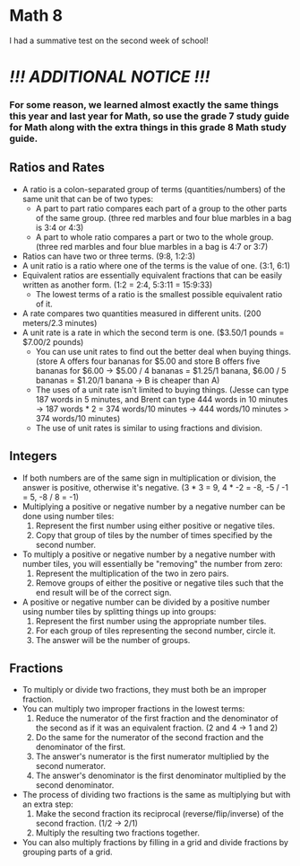 # Math 8

I had a summative test on the second week of school!

# ***!!! ADDITIONAL NOTICE !!!***

### For some reason, we learned almost exactly the same things this year and last year for Math, so use the grade 7 study guide for Math along with the extra things in this grade 8 Math study guide.

## Ratios and Rates

+ A ratio is a colon-separated group of terms (quantities/numbers) of the same unit that can be of two types:
    + A part to part ratio compares each part of a group to the other parts of the same group. (three red marbles and four blue marbles in a bag is 3:4 or 4:3)
    + A part to whole ratio compares a part or two to the whole group. (three red marbles and four blue marbles in a bag is 4:7 or 3:7)
+ Ratios can have two or three terms. (9:8, 1:2:3)
+ A unit ratio is a ratio where one of the terms is the value of one. (3:1, 6:1)
+ Equivalent ratios are essentially equivalent fractions that can be easily written as another form. (1:2 = 2:4, 5:3:11 = 15:9:33)
    + The lowest terms of a ratio is the smallest possible equivalent ratio of it.
+ A rate compares two quantities measured in different units. (200 meters/2.3 minutes)
+ A unit rate is a rate in which the second term is one. ($3.50/1 pounds = $7.00/2 pounds)
    + You can use unit rates to find out the better deal when buying things. (store A offers four bananas for $5.00 and store B offers five bananas for $6.00 -> $5.00 / 4 bananas = $1.25/1 banana, $6.00 / 5 bananas = $1.20/1 banana -> B is cheaper than A)
    + The uses of a unit rate isn't limited to buying things. (Jesse can type 187 words in 5 minutes, and Brent can type 444 words in 10 minutes -> 187 words * 2 = 374 words/10 minutes -> 444 words/10 minutes > 374 words/10 minutes)
    + The use of unit rates is similar to using fractions and division.

## Integers

+ If both numbers are of the same sign in multiplication or division, the answer is positive, otherwise it's negative. (3 * 3 = 9, 4 * -2 = -8, -5 / -1 = 5, -8 / 8 = -1)
+ Multiplying a positive or negative number by a negative number can be done using number tiles:
    1. Represent the first number using either positive or negative tiles.
    2. Copy that group of tiles by the number of times specified by the second number.
+ To multiply a positive or negative number by a negative number with number tiles, you will essentially be "removing" the number from zero:
    1. Represent the multiplication of the two in zero pairs.
    2. Remove groups of either the positive or negative tiles such that the end result will be of the correct sign.
+ A positive or negative number can be divided by a positive number using number tiles by splitting things up into groups:
    1. Represent the first number using the appropriate number tiles.
    2. For each group of tiles representing the second number, circle it.
    3. The answer will be the number of groups.

## Fractions

+ To multiply or divide two fractions, they must both be an improper fraction.
+ You can multiply two improper fractions in the lowest terms:
    1. Reduce the numerator of the first fraction and the denominator of the second as if it was an equivalent fraction. (2 and 4 -> 1 and 2)
    2. Do the same for the numerator of the second fraction and the denominator of the first.
    3. The answer's numerator is the first numerator multiplied by the second numerator.
    4. The answer's denominator is the first denominator multiplied by the second denominator.
+ The process of dividing two fractions is the same as multiplying but with an extra step:
    1. Make the second fraction its reciprocal (reverse/flip/inverse) of the second fraction. (1/2 -> 2/1)
    2. Multiply the resulting two fractions together.
+ You can also multiply fractions by filling in a grid and divide fractions by grouping parts of a grid.
